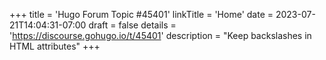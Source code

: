+++
title = 'Hugo Forum Topic #45401'
linkTitle = 'Home'
date = 2023-07-21T14:04:31-07:00
draft = false
details = 'https://discourse.gohugo.io/t/45401'
description = "Keep backslashes in HTML attributes"
+++
